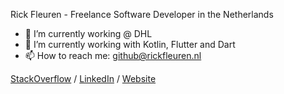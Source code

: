 Rick Fleuren - Freelance Software Developer in the Netherlands

- 🔭 I’m currently working @ DHL
- 🌱 I’m currently working with Kotlin, Flutter and Dart
- 📫 How to reach me: github@rickfleuren.nl

[StackOverflow](https://stackoverflow.com/users/900/arcturus) / [LinkedIn](https://www.linkedin.com/in/rickfleuren/) / [Website](http://www.rickfleuren.nl/)
